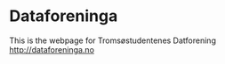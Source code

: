 Dataforeninga
=============

This is the webpage for Tromsøstudentenes Datforening
http://dataforeninga.no
